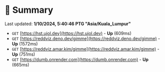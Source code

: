 # 📖 Summary
Last updated: **1/10/2024, 5:40:46 PTG "Asia/Kuala_Lumpur"**

- `GET` [https://hst.ujol.dev](https://hst.ujol.dev) - **Up** (609ms)
- `GET` [https://reddviz.deno.dev/gimme](https://reddviz.deno.dev/gimme) - **Up** (1572ms)
- `GET` [https://reddviz.amar.kim/gimme](https://reddviz.amar.kim/gimme) - **Up** (751ms)
- `GET` [https://dumb.onrender.com](https://dumb.onrender.com) - **Up** (665ms)
